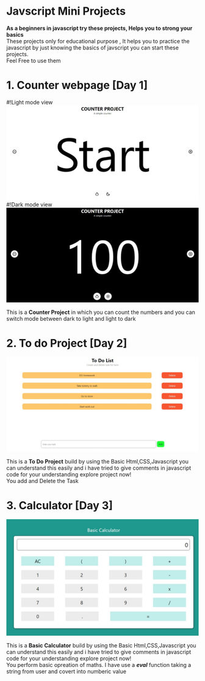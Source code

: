 # Javscript Mini Projects
 <b>As a beginners in javascript try these projects, Helps you to strong your basics</b>
 <br>
 These projects only for educational purpose , It helps you to practice the javascript by just knowing the basics of javscript you can start these projects.
 <br>
 Feel Free to use them
 # 1. Counter webpage [Day 1]
 #!Light mode view
 <img src="https://raw.githubusercontent.com/arshcode999/Javscript-Mini-Projects/main/counter%20project/Preview/light%20mode.jpeg">
 <br>
  #!Dark mode view
 <img src="https://raw.githubusercontent.com/arshcode999/Javscript-Mini-Projects/main/counter%20project/Preview/dark%20mode.jpeg">
 <p>This is a <b>Counter Project</b> in which you can count the numbers and you can switch mode between dark to light and light to dark</p>

 # 2. To do Project [Day 2]
  <img src="https://raw.githubusercontent.com/arshcode999/Javscript-Mini-Projects/main/To%20Do%20app/preview/To%20do.jpeg">
  <p>This is a <b>To Do Project</b> build by using the Basic Html,CSS,Javascript you can understand this easily and i have tried to give comments in javascript code for your understanding explore project now!<br>You add and Delete the Task</p>
  
 # 3. Calculator [Day 3]
  <img src="https://raw.githubusercontent.com/arshcode999/Javscript-Mini-Projects/main/calculator/preview/calculator.jpeg">
  <p>This is a <b>Basic Calculator</b> build by using the Basic Html,CSS,Javascript you can understand this easily and i have tried to give comments in javascript code for your understanding explore project now!<br>You perform basic opreation of maths. I have use a <b><i>eval</i></b> function taking a string from user and covert into numberic value</p>
